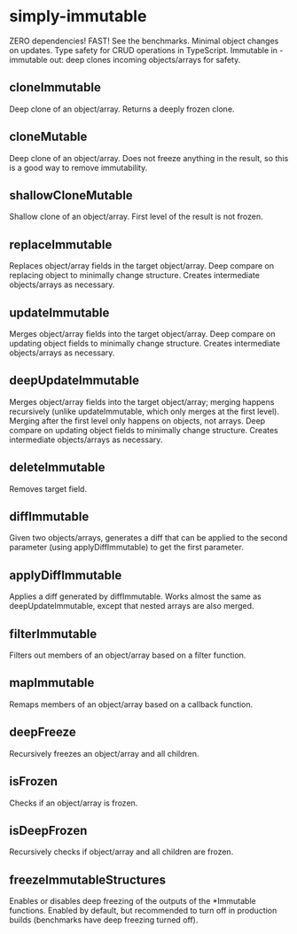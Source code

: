 # simply-immutable

ZERO dependencies!
FAST! See the benchmarks.
Minimal object changes on updates.
Type safety for CRUD operations in TypeScript.
Immutable in - immutable out: deep clones incoming objects/arrays for safety.

## cloneImmutable
Deep clone of an object/array. Returns a deeply frozen clone.

## cloneMutable
Deep clone of an object/array. Does not freeze anything in the result, so this is a good way to remove immutability.

## shallowCloneMutable
Shallow clone of an object/array. First level of the result is not frozen.

## replaceImmutable
Replaces object/array fields in the target object/array.
Deep compare on replacing object to minimally change structure.
Creates intermediate objects/arrays as necessary.

## updateImmutable
Merges object/array fields into the target object/array.
Deep compare on updating object fields to minimally change structure.
Creates intermediate objects/arrays as necessary.

## deepUpdateImmutable
Merges object/array fields into the target object/array; merging happens recursively (unlike updateImmutable, which only merges at the first level). Merging after the first level only happens on objects, not arrays.
Deep compare on updating object fields to minimally change structure.
Creates intermediate objects/arrays as necessary.

## deleteImmutable
Removes target field.

## diffImmutable
Given two objects/arrays, generates a diff that can be applied to the second parameter (using applyDiffImmutable) to get the first parameter.

## applyDiffImmutable
Applies a diff generated by diffImmutable. Works almost the same as deepUpdateImmutable, except that nested arrays are also merged.

## filterImmutable
Filters out members of an object/array based on a filter function.

## mapImmutable
Remaps members of an object/array based on a callback function.

## deepFreeze
Recursively freezes an object/array and all children.

## isFrozen
Checks if an object/array is frozen.

## isDeepFrozen
Recursively checks if object/array and all children are frozen.

## freezeImmutableStructures
Enables or disables deep freezing of the outputs of the *Immutable functions.
Enabled by default, but recommended to turn off in production builds (benchmarks have deep freezing turned off).
